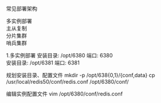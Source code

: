 
常见部署架构

多实例部署  
主从复制  
分片集群  
哨兵集群

1.多实例部署
安装目录: /opt/6380 端口: 6380  
安装目录: /opt/6381 端口: 6381

规划安装目录、配置文件
mkdir -p /opt/638{0,1}/{conf,data}
cp /usr/local/redis50/conf/redis.conf /opt/6380/conf/

编辑实例配置文件
vim /opt/6380/conf/redis.conf 
